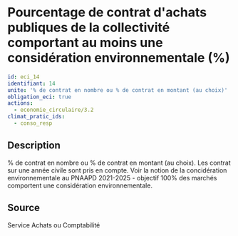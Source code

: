 # Pourcentage de contrat d'achats publiques de la collectivité comportant au moins une considération environnementale (%)
```yaml
id: eci_14
identifiant: 14
unite: '% de contrat en nombre ou % de contrat en montant (au choix)'
obligation_eci: true
actions:
  - economie_circulaire/3.2
climat_pratic_ids:
  - conso_resp
```
## Description
% de contrat en nombre ou % de contrat en montant (au choix). Les contrat sur une année civile sont pris en compte.
Voir la notion de la concidération environnementale au PNAAPD 2021-2025 - objectif 100% des marchés comportent une considération environnementale. 

## Source
Service Achats ou Comptabilité

